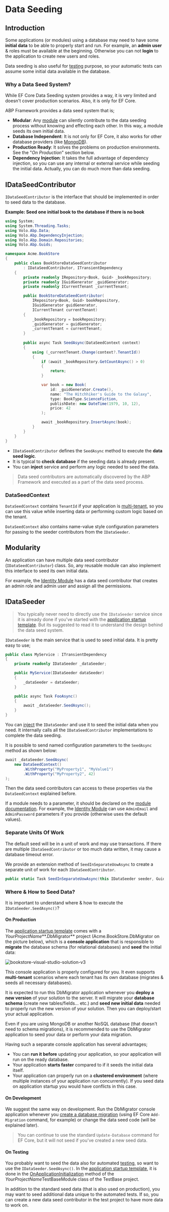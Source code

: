 # Data Seeding

## Introduction

Some applications (or modules) using a database may need to have some **initial data** to be able to properly start and run. For example, an **admin user** & roles must be available at the beginning. Otherwise you can not **login** to the application to create new users and roles.

Data seeding is also useful for [testing](Testing.md) purpose, so your automatic tests can assume some initial data available in the database.

### Why a Data Seed System?

While EF Core Data Seeding system provides a way, it is very limited and doesn't cover production scenarios. Also, it is only for EF Core.

ABP Framework provides a data seed system that is;

* **Modular**: Any [module](Module-Development-Basics.md) can silently contribute to the data seeding process without knowing and effecting each other. In this way, a module seeds its own initial data.
* **Database Independent**: It is not only for EF Core, it also works for other database providers (like [MongoDB](MongoDB.md)).
* **Production Ready**: It solves the problems on production environments. See the "*On Production*" section below.
* **Dependency Injection**: It takes the full advantage of dependency injection, so you can use any internal or external service while seeding the initial data. Actually, you can do much more than data seeding.

## IDataSeedContributor

`IDataSeedContributor` is the interface that should be implemented in order to seed data to the database.

**Example: Seed one initial book to the database if there is no book**

````csharp
using System;
using System.Threading.Tasks;
using Volo.Abp.Data;
using Volo.Abp.DependencyInjection;
using Volo.Abp.Domain.Repositories;
using Volo.Abp.Guids;

namespace Acme.BookStore
{
    public class BookStoreDataSeedContributor
        : IDataSeedContributor, ITransientDependency
    {
        private readonly IRepository<Book, Guid> _bookRepository;
        private readonly IGuidGenerator _guidGenerator;
        private readonly ICurrentTenant _currentTenant;

        public BookStoreDataSeedContributor(
            IRepository<Book, Guid> bookRepository,
            IGuidGenerator guidGenerator,
            ICurrentTenant currentTenant)
        {
            _bookRepository = bookRepository;
            _guidGenerator = guidGenerator;
            _currentTenant = currentTenant;
        }
        
        public async Task SeedAsync(DataSeedContext context)
        {
            using (_currentTenant.Change(context?.TenantId))
            {
                if (await _bookRepository.GetCountAsync() > 0)
                {
                    return;
                }

                var book = new Book(
                    id: _guidGenerator.Create(),
                    name: "The Hitchhiker's Guide to the Galaxy",
                    type: BookType.ScienceFiction,
                    publishDate: new DateTime(1979, 10, 12),
                    price: 42
                );

                await _bookRepository.InsertAsync(book);
            }
        }
    }
}
````

* `IDataSeedContributor` defines the `SeedAsync` method to execute the **data seed logic**.
* It is typical to **check database** if the seeding data is already present.
* You can **inject** service and perform any logic needed to seed the data.

> Data seed contributors are automatically discovered by the ABP Framework and executed as a part of the data seed process.

### DataSeedContext

`DataSeedContext` contains `TenantId` if your application is [multi-tenant](Multi-Tenancy.md), so you can use this value while inserting data or performing custom logic based on the tenant.

`DataSeedContext` also contains name-value style configuration parameters for passing to the seeder contributors from the `IDataSeeder`.

## Modularity

An application can have multiple data seed contributor (`IDataSeedContributor`) class. So, any reusable module can also implement this interface to seed its own initial data.

For example, the [Identity Module](Modules/Identity.md) has a data seed contributor that creates an admin role and admin user and assign all the permissions.

## IDataSeeder

> You typically never need to directly use the `IDataSeeder` service since it is already done if you've started with the [application startup template](Startup-Templates/Application.md). But its suggested to read it to understand the design behind the data seed system.

`IDataSeeder` is the main service that is used to seed initial data. It is pretty easy to use;

````csharp
public class MyService : ITransientDependency
{
    private readonly IDataSeeder _dataSeeder;

    public MyService(IDataSeeder dataSeeder)
    {
        _dataSeeder = dataSeeder;
    }

    public async Task FooAsync()
    {
        await _dataSeeder.SeedAsync();
    }
}
````

You can [inject](Dependency-Injection.md) the `IDataSeeder` and use it to seed the initial data when you need. It internally calls all the `IDataSeedContributor` implementations to complete the data seeding.

It is possible to send named configuration parameters to the `SeedAsync` method as shown below:

````csharp
await _dataSeeder.SeedAsync(
    new DataSeedContext()
        .WithProperty("MyProperty1", "MyValue1")
        .WithProperty("MyProperty2", 42)
);
````

Then the data seed contributors can access to these properties via the `DataSeedContext` explained before. 

If a module needs to a parameter, it should be declared on the [module documentation](Modules/Index.md). For example, the [Identity Module](Modules/Identity.md) can use `AdminEmail` and `AdminPassword` parameters if you provide (otherwise uses the default values).

### Separate Units Of Work

The default seed will be in a unit of work and may use transactions. If there are multiple `IDataSeedContributor` or too much data written, it may cause a database timeout error.

We provide an extension method of `SeedInSeparateUowAsync` to create a separate unit of work for each `IDataSeedContributor`.

````csharp
public static Task SeedInSeparateUowAsync(this IDataSeeder seeder, Guid? tenantId = null, AbpUnitOfWorkOptions options = null, bool requiresNew = false)
````

### Where & How to Seed Data?

It is important to understand where & how to execute the `IDataSeeder.SeedAsync()`?

#### On Production

The [application startup template](Startup-Templates/Application.md) comes with a *YourProjectName***.DbMigrator** project (Acme.BookStore.DbMigrator on the picture below), which is a **console application** that is responsible to **migrate** the database schema (for relational databases) and **seed** the initial data:

![bookstore-visual-studio-solution-v3](images/bookstore-visual-studio-solution-v3.png)

This console application is properly configured for you. It even supports **multi-tenant** scenarios where each tenant has its own database (migrates & seeds all necessary databases).

It is expected to run this DbMigrator application whenever you **deploy a new version** of your solution to the server. It will migrate your **database schema** (create new tables/fields... etc.) and **seed new initial data** needed to properly run the new version of your solution. Then you can deploy/start your actual application.

Even if you are using MongoDB or another NoSQL database (that doesn't need to schema migrations), it is recommended to use the DbMigrator application to seed your data or perform your data migration.

Having such a separate console application has several advantages;

* You can **run it before** updating your application, so your application will run on the ready database.
* Your application **starts faster** compared to if it seeds the initial data itself.
* Your application can properly run on a **clustered environment** (where multiple instances of your application run concurrently). If you seed data on application startup you would have conflicts in this case.

#### On Development

We suggest the same way on development. Run the DbMigrator console application whenever you [create a database migration](https://docs.microsoft.com/en-us/ef/ef6/modeling/code-first/migrations/) (using EF Core `Add-Migration` command, for example) or change the data seed code (will be explained later).

> You can continue to use the standard `Update-Database` command for EF Core, but it will not seed if you've created a new seed data.

#### On Testing

You probably want to seed the data also for automated [testing](Testing.md), so want to use the `IDataSeeder.SeedAsync()`. In the [application startup template](Startup-Templates/Application.md), it is done in the [OnApplicationInitialization](Module-Development-Basics.md) method of the *YourProjectName*TestBaseModule class of the TestBase project.

In addition to the standard seed data (that is also used on production), you may want to seed additional data unique to the automated tests. If so, you can create a new data seed contributor in the test project to have more data to work on.
